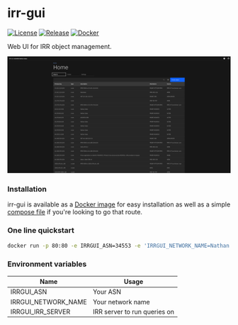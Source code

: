 # irr-gui

[![License](https://img.shields.io/github/license/natesales/irr-gui?style=for-the-badge)](https://github.com/natesales/irr-gui/blob/master/LICENSE)
[![Release](https://img.shields.io/github/v/release/natesales/irr-gui?style=for-the-badge)](https://github.com/natesales/irr-gui/releases)
[![Docker](https://img.shields.io/badge/docker-natesales/irr--gui-blue?link=https://hub.docker.com/repository/docker/natesales/irr-gui&style=for-the-badge&logo=docker)](https://hub.docker.com/natesales/irr-gui)

Web UI for IRR object management.

![Screenshot](screenshot.png)

### Installation
irr-gui is available as a [Docker image](https://hub.docker.com/r/natesales/irr-gui) for easy installation as well as a simple [compose file](https://github.com/natesales/irr-gui/blob/master/docker-compose.yml) if you're looking to go that route.

### One line quickstart
```bash
docker run -p 80:80 -e IRRGUI_ASN=34553 -e 'IRRGUI_NETWORK_NAME=Nathan Sales' -e IRRGUI_IRR_SERVER=rr.ntt.net natesales/irr-gui:latest
```

### Environment variables
| Name                | Usage                        |
| ------------------- | ---------------------------- |
| IRRGUI_ASN          | Your ASN                     |
| IRRGUI_NETWORK_NAME | Your network name            |
| IRRGUI_IRR_SERVER   | IRR server to run queries on |
